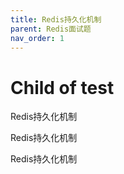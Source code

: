 ```yaml
---
title: Redis持久化机制
parent: Redis面试题
nav_order: 1
---
```


# Child of test

Redis持久化机制

Redis持久化机制

Redis持久化机制
